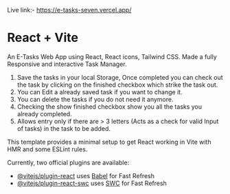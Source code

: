 Live link:- https://e-tasks-seven.vercel.app/

# React + Vite

An E-Tasks Web App using React, React icons, Tailwind CSS.
Made a fully Responsive and interactive Task Manager.
1. Save the tasks in your local Storage, Once completed you can check out the task by clicking on the finished checkbox which strike the task out.
2. You can Edit a already saved task if you want to change it.
3. You can delete the tasks if you do not need it anymore.
4. Checking the show finished checkbox show you all the tasks you already completed.
5. Allows entry only if there are > 3 letters (Acts as a check for valid Input of tasks) in the task to be added.

This template provides a minimal setup to get React working in Vite with HMR and some ESLint rules.

Currently, two official plugins are available:

- [@vitejs/plugin-react](https://github.com/vitejs/vite-plugin-react/blob/main/packages/plugin-react/README.md) uses [Babel](https://babeljs.io/) for Fast Refresh
- [@vitejs/plugin-react-swc](https://github.com/vitejs/vite-plugin-react-swc) uses [SWC](https://swc.rs/) for Fast Refresh

